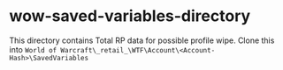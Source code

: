 # wow-saved-variables-directory
This directory contains Total RP data for possible profile wipe.
Clone this into `World of Warcraft\_retail_\WTF\Account\<Account-Hash>\SavedVariables`
